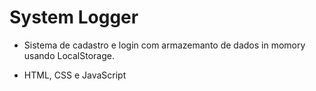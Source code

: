# System Logger

- Sistema de cadastro e login com armazemanto de dados in momory usando LocalStorage.

- HTML, CSS e JavaScript